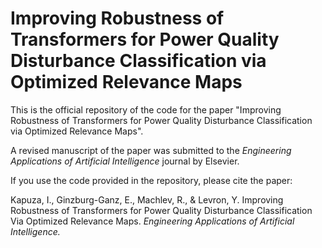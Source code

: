 # Improving Robustness of Transformers for Power Quality Disturbance Classification via Optimized Relevance Maps
This is the official repository of the code for the paper "Improving Robustness of Transformers for Power Quality Disturbance Classification via Optimized Relevance Maps". 

A revised manuscript of the paper was submitted to the *Engineering Applications of Artificial Intelligence* journal by Elsevier.

If you use the code provided in the repository, please cite the paper:

Kapuza, I., Ginzburg-Ganz, E., Machlev, R., & Levron, Y. Improving Robustness of Transformers for Power Quality Disturbance Classification Via Optimized Relevance Maps. *Engineering Applications of Artificial Intelligence.*
